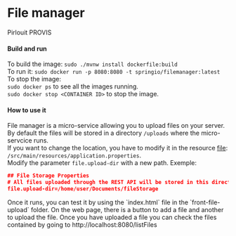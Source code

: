 # File manager
Pirlouit PROVIS
#### Build and run
To build the image: `sudo ./mvnw install dockerfile:build`  
To run it: `sudo docker run -p 8080:8080 -t springio/filemanager:latest`  
To stop the image:  
`sudo docker ps` to see all the images running.  
`sudo docker stop <CONTAINER ID>` to stop the image.  
#### How to use it
File manager is a micro-service allowing you to upload files on your server.  
By default the files will be stored in a directory `/uploads` where the micro-servcice runs.  
If you want to change the location, you have to modify it in the resource [file](/src/main/resources/application.properties): `/src/main/resources/application.properties`.  
Modify the parameter `file.upload-dir` with a new path. Exemple:
```json
## File Storage Properties
# All files uploaded through the REST API will be stored in this directory
file.upload-dir=/home/user/Documents/fileStorage
```
<p>
</p>
Once it runs, you can test it by using the `index.html` file in the `front-file-upload` folder.  
On the web page, there is a button to add a file and another to upload the file.
Once you have uploaded a file you can check the files contained by going to http://localhost:8080/listFiles  
